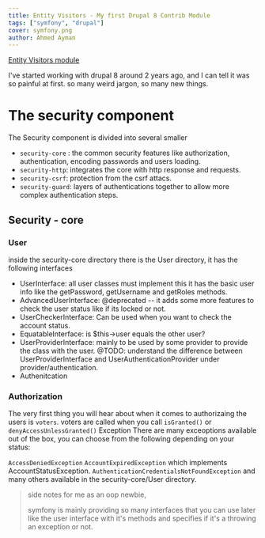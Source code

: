 ```yaml
---
title: Entity Visitors - My first Drupal 8 Contrib Module
tags: ["symfony", "drupal"]
cover: symfony.png
author: Ahmed Ayman
---
```


[Entity Visitors module](https://www.drupal.org/project/entity_vistors)

<re-img src="symfony.png"></re-img>

I've started working with drupal 8 around 2 years ago, and I can tell it was so painful at first.
so many weird jargon, so many new things.

# The security component
The Security component is divided into several smaller

- `security-core` : the common security features like authorization, authentication, encoding passwords and users loading.
- `security-http`: integrates the core with http response and requests.
- `security-csrf`: protection from the csrf attacs.
- `security-guard`: layers of authentications together to allow more complex authentication steps.
## Security - core
### User
inside the security-core directory there is the User directory, it has the following interfaces

- UserInterface: all user classes must implement this it has the basic user info like the getPassword, getUsername and getRoles methods.
- AdvancedUserInterface: @deprecated -- it adds some more features to check the user status like if its locked or not.
- UserCheckerInterface: Can be used when you want to check the account status.
- EquatableInterface: is $this->user equals the other user?
- UserProviderInterface: mainly to be used by some provider to provide the class with the user. @TODO: understand the difference between UserProviderInterface and UserAuthenticationProvider under provider/authentication.
- Authenitcation

### Authorization

The very first thing you will hear about when it comes to authorizaing the users is `voters`.
voters are called when you call `isGranted()` or `denyAccessUnlessGranted()`
Exception
There are many exceoptions available out of the box, you can choose from the following depending on your status:

`AccessDeniedException`
`AccountExpiredException` which implements AccountStatusException.
`AuthenticationCredentialsNotFoundException` and many others available in the security-core/User directory.

> side notes for me as an oop newbie,
>
>symfony is mainly providing so many interfaces that you can use later like the user interface with it's methods and specifies if it's a throwing an exception or not.
